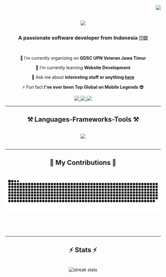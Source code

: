 <img align="right" src="https://visitor-badge.laobi.icu/badge?page_id=milheva.milheva" />

<h1 align="center">
    <img src="https://readme-typing-svg.herokuapp.com/?font=Righteous&size=35&center=true&vCenter=true&width=500&height=70&duration=4000&lines=Hi+There!+👋;+I'm+Wayan+Indra!;" />
</h1>

<h3 align="center">A passionate software developer from Indonesia 🇮🇩</h3>

<br/>

<div align="center">
 
 🔭 I’m currently organizing on **GDSC UPN Veteran Jawa Timur**
 
 🌱 I’m currently learning **Website Development**

💬 Ask me about **interesting stuff or anything [here](https://instagram.com/wayzzn)**

⚡ Fun fact **I've ever been Top Global on Mobile Legends 😎**

 </div>
 
<div align="center"> 
  <a href="mailto:bonjour.wayan@gmail.com">
    <img src="https://img.shields.io/badge/Gmail-333333?style=for-the-badge&logo=gmail&logoColor=red" />
  </a>
  <a href="https://linkedin.com/in/iwayanindra" target="_blank">
    <img src="https://img.shields.io/badge/LinkedIn-0077B5?style=for-the-badge&logo=linkedin&logoColor=white" target="_blank" />
  </a>
  <a href="https://wayan.vercel.app" target="_blank">
     <img src="https://img.shields.io/badge/Portfolio-FF5722?style=for-the-badge&logo=todoist&logoColor=white" target="_blank" /> <!-- sqlite, safari, google-chrome are other good icon options -->
  </a>
</div>

 <hr/>
 
<h2 align="center">⚒️ Languages-Frameworks-Tools ⚒️</h2>
<br/>
<div align="center">
    <img src="https://skillicons.dev/icons?i=html,css,bootstrap,js,adonis,react,nodejs,express,php,laravel,mysql,mongodb,nestjs,kotlin,java,selenium,postman,gcp,figma,firebase,git,vercel,netlify,docker&perline=8" />
    <br>
</div>

<br/>
<hr/>

<div align="center">
  <h2>🐍 My Contributions 🐍</h2>
  <br>
  <img alt="snake eating my contributions" src="https://raw.githubusercontent.com/salesp07/salesp07/output/github-contribution-grid-snake.svg" />
  
  <br/><br/><br/>
</div>

<hr/>

<h2 align="center">⚡ Stats ⚡</h2>
<br>
<div align=center>
  <img width=600 src="https://github-readme-streak-stats-salesp07.vercel.app/?user=milheva&count_private=true&theme=react&border_radius=10" alt="streak stats"/>
</div>

